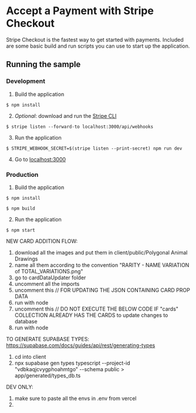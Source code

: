 # Accept a Payment with Stripe Checkout

Stripe Checkout is the fastest way to get started with payments. Included are some basic build and run scripts you can use to start up the application.

## Running the sample

### Development

1. Build the application

```shell
$ npm install
```

2. _Optional_: download and run the [Stripe CLI](https://stripe.com/docs/stripe-cli)

```shell
$ stripe listen --forward-to localhost:3000/api/webhooks
```

3. Run the application

```shell
$ STRIPE_WEBHOOK_SECRET=$(stripe listen --print-secret) npm run dev
```

4. Go to [localhost:3000](http://localhost:3000)

### Production

1. Build the application

```shell
$ npm install

$ npm build
```

2. Run the application

```shell
$ npm start
```

NEW CARD ADDITION FLOW:

1. download all the images and put them in client/public/Polygonal Animal Drawings
2. name all them according to the convention "RARITY - NAME VARIATION of TOTAL_VARIATIONS.png"
3. go to cardDataUpdater folder
4. uncomment all the imports
5. uncomment this // FOR UPDATING THE JSON CONTAINING CARD PROP DATA
6. run with node
7. uncomment this // DO NOT EXECUTE THE BELOW CODE IF "cards" COLLECTION ALREADY HAS THE CARDS to update changes to database
8. run with node

TO GENERATE SUPABASE TYPES:
https://supabase.com/docs/guides/api/rest/generating-types

1. cd into client
2. npx supabase gen types typescript --project-id "vdbkaqjcvygphoahmtgo" --schema public > app/generated/types_db.ts

DEV ONLY:

1. make sure to paste all the envs in .env from vercel
2.
